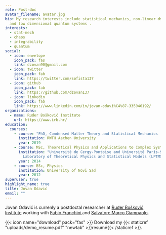 ```yaml
---
role: Post-doc
avatar_filename: avatar.jpg
bio: My research interests include statistical mechanics, non-linear dynamics
  and low dimensional quantum systems .
interests:
  - stat-mech
  - chaos
  - integrability
  - quantum
social:
  - icon: envelope
    icon_pack: fas
    link: dzovan90@gmail.com
  - icon: twitter
    icon_pack: fab
    link: https://twitter.com/sofista137
  - icon: github
    icon_pack: fab
    link: https://github.com/dzovan137
  - icon: linkedin
    icon_pack: fab
    link: https://www.linkedin.com/in/jovan-odavi%C4%87-335046192/
organizations:
  - name: Ruđer Bošković Institute
    url: https://www.irb.hr/
education:
  courses:
    - course: "PhD, Condensed Matter Theory and Statistical Mechanics  "
      institution: RWTH Aachen University
      year: 2019
    - course: MSc, Theoretical Physics and Applications to Complex Systems
      institution: "Université de Cergy-Pontoise and Université Paris-Sud 11, The
        Laboratory of Theoretical Physics and Statistical Models (LPTMS) "
      year: 2014
    - course: BSc, Physics
      institution: University of Novi Sad
      year: 2012
superuser: true
highlight_name: true
title: Jovan Odavić
email: ""
---
```

Jovan Odavić is currenly a postdoctal researcher at [Ruđer Bošković Institute](https://www.irb.hr/) working with [Fabio Franchini ](https://people.sissa.it/~ffranchi/)and [Salvatore Marco Giampaolo](https://scholar.google.com/citations?hl=en&user=CnMWs20AAAAJ&view_op=list_works&sortby=pubdate). 



{{< icon name="download" pack="fas" >}} Download my {{< staticref "uploads/demo_resume.pdf" "newtab" >}}resumé{{< /staticref >}}.